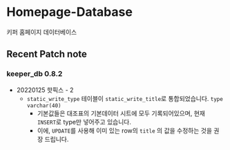 

# Homepage-Database

키퍼 홈페이지 데이터베이스

## Recent Patch note
### keeper_db 0.8.2
- 20220125 핫픽스 - 2
    - `static_write_type` 테이블이 `static_write_title`로 통합되었습니다. `type varchar(40)`
        - 기본값들은 대조표의 기본데이터 시트에 모두 기록되어있으며, 현재 `INSERT`로 type만 넣어주고 있습니다.
        - 이에, `UPDATE`를 사용해 이미 있는 row의 `title` 의 값을 수정하는 것을 권장 드립니다. 